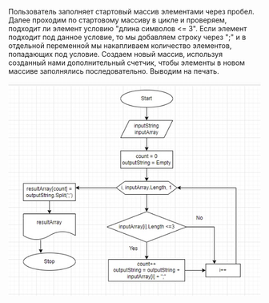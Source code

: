Пользователь заполняет стартовый массив элементами через пробел.
Далее проходим по стартовому массиву в цикле и проверяем, подходит ли элемент условию "длина символов <= 3". 
Если элемент подходит под данное условие, то мы добавляем строку через ";" и в отдельной переменной мы накапливаем количество элементов, попадающих под условие. Создаем новый массив, используя созданный нами дополнительный счетчик, чтобы элементы в новом массиве заполнялись последовательно. Выводим на печать.

![Shema](image.jpeg)